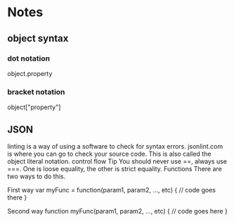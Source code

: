 # Notes
## object syntax
### dot notation
object.property
### bracket notation
object["property"]

## JSON
  linting is a way of using a software to check for syntax errors.
  jsonlint.com is where you can go to check your source code.
  This is also called the object literal notation.
control flow
Tip
  You should never use ==, always use ===.
  One is loose equality, the other is strict equality.
Functions
  There are two ways to do this.

  First way
  var myFunc = function(param1, param2, ..., etc) {
    // code goes there
  }

  Second way
  function myFunc(param1, param2, ..., etc) {
    // code goes here
  }
